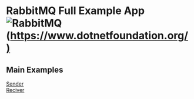 # RabbitMQ Full Example App ![RabbitMQ](https://img.shields.io/badge/Rabbitmq-FF6600?style=for-the-badge&logo=rabbitmq&logoColor=white)([https://www.dotnetfoundation.org/)](https://www.rabbitmq.com/)

## Main Examples
[Sender](https://github.com/ahmednageebmahmoud/LearnRabbitMQ/tree/master/sender) <br>
[Reciver](https://github.com/ahmednageebmahmoud/LearnRabbitMQ/tree/master/reciver)
